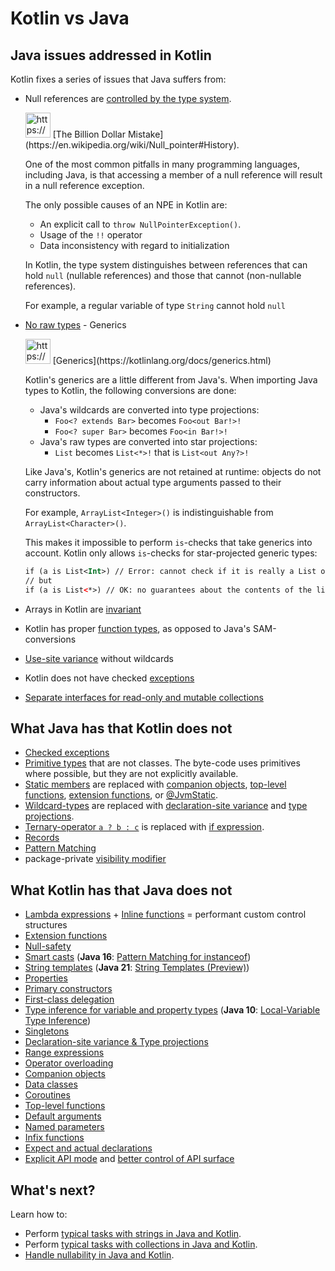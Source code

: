 # Kotlin vs Java

## Java issues addressed in Kotlin

Kotlin fixes a series of issues that Java suffers from:

- Null references are [controlled by the type system](https://kotlinlang.org/docs/null-safety.html).
    
    <aside>
    <img src="https://www.notion.so/icons/info-alternate_blue.svg" alt="https://www.notion.so/icons/info-alternate_blue.svg" width="40px" /> [The Billion Dollar Mistake](https://en.wikipedia.org/wiki/Null_pointer#History).
    
    One of the most common pitfalls in many programming languages, including 
    Java, is that accessing a member of a null reference will result in a 
    null reference exception.
    
    The only possible causes of an NPE in Kotlin are:
    
    - An explicit call to `throw NullPointerException()`.
    - Usage of the `!!` operator
    - Data inconsistency with regard to initialization
    
    In Kotlin, the type system distinguishes between references that can hold `null` (nullable references) and those that cannot (non-nullable references).
    
    For example, a regular variable of type `String` cannot hold `null`
    
    </aside>
    
- [No raw types](https://kotlinlang.org/docs/java-interop.html#java-generics-in-kotlin) - Generics
    
    <aside>
    <img src="https://www.notion.so/icons/info-alternate_blue.svg" alt="https://www.notion.so/icons/info-alternate_blue.svg" width="40px" /> [Generics](https://kotlinlang.org/docs/generics.html)
    
    Kotlin's generics are a little different from Java's. When importing Java types to Kotlin, the following conversions are done:
    
    - Java's wildcards are converted into type projections:
        - `Foo<? extends Bar>` becomes `Foo<out Bar!>!`
        - `Foo<? super Bar>` becomes `Foo<in Bar!>!`
    - Java's raw types are converted into star projections:
        - `List` becomes `List<*>!` that is `List<out Any?>!`
    
    Like Java's, Kotlin's generics are not retained at runtime: objects do not 
    carry information about actual type arguments passed to their 
    constructors.
    
    For example, `ArrayList<Integer>()` is indistinguishable from `ArrayList<Character>()`.
    
    This makes it impossible to perform `is`-checks that take generics into account. Kotlin only allows `is`-checks for star-projected generic types:
    
    ```xml
    if (a is List<Int>) // Error: cannot check if it is really a List of Ints
    // but
    if (a is List<*>) // OK: no guarantees about the contents of the list
    ```
    
    </aside>
    
- Arrays in Kotlin are [invariant](https://kotlinlang.org/docs/arrays.html)
- Kotlin has proper [function types](https://kotlinlang.org/docs/lambdas.html#function-types), as opposed to Java's SAM-conversions
- [Use-site variance](https://kotlinlang.org/docs/generics.html#use-site-variance-type-projections) without wildcards
- Kotlin does not have checked [exceptions](https://kotlinlang.org/docs/exceptions.html)
- [Separate interfaces for read-only and mutable collections](https://kotlinlang.org/docs/collections-overview.html)

## What Java has that Kotlin does not

- [Checked exceptions](https://kotlinlang.org/docs/exceptions.html)
- [Primitive types](https://kotlinlang.org/docs/basic-types.html) that are not classes. The byte-code uses primitives where possible, but they are not explicitly available.
- [Static members](https://kotlinlang.org/docs/classes.html) are replaced with [companion objects](https://kotlinlang.org/docs/object-declarations.html#companion-objects), [top-level functions](https://kotlinlang.org/docs/functions.html), [extension functions](https://kotlinlang.org/docs/extensions.html#extension-functions), or [@JvmStatic](https://kotlinlang.org/docs/java-to-kotlin-interop.html#static-methods).
- [Wildcard-types](https://kotlinlang.org/docs/generics.html) are replaced with [declaration-site variance](https://kotlinlang.org/docs/generics.html#declaration-site-variance) and [type projections](https://kotlinlang.org/docs/generics.html#type-projections).
- [Ternary-operator `a ? b : c`](https://kotlinlang.org/docs/control-flow.html#if-expression) is replaced with [if expression](https://kotlinlang.org/docs/control-flow.html#if-expression).
- [Records](https://openjdk.org/jeps/395)
- [Pattern Matching](https://openjdk.org/projects/amber/design-notes/patterns/pattern-matching-for-java)
- package-private [visibility modifier](https://kotlinlang.org/docs/visibility-modifiers.html)

## What Kotlin has that Java does not

- [Lambda expressions](https://kotlinlang.org/docs/lambdas.html) + [Inline functions](https://kotlinlang.org/docs/inline-functions.html) = performant custom control structures
- [Extension functions](https://kotlinlang.org/docs/extensions.html)
- [Null-safety](https://kotlinlang.org/docs/null-safety.html)
- [Smart casts](https://kotlinlang.org/docs/typecasts.html) (**Java 16**: [Pattern Matching for instanceof](https://openjdk.org/jeps/394))
- [String templates](https://kotlinlang.org/docs/strings.html) (**Java 21**: [String Templates (Preview)](https://openjdk.org/jeps/430))
- [Properties](https://kotlinlang.org/docs/properties.html)
- [Primary constructors](https://kotlinlang.org/docs/classes.html)
- [First-class delegation](https://kotlinlang.org/docs/delegation.html)
- [Type inference for variable and property types](https://kotlinlang.org/docs/basic-types.html) (**Java 10**: [Local-Variable Type Inference](https://openjdk.org/jeps/286))
- [Singletons](https://kotlinlang.org/docs/object-declarations.html)
- [Declaration-site variance & Type projections](https://kotlinlang.org/docs/generics.html)
- [Range expressions](https://kotlinlang.org/docs/ranges.html)
- [Operator overloading](https://kotlinlang.org/docs/operator-overloading.html)
- [Companion objects](https://kotlinlang.org/docs/classes.html#companion-objects)
- [Data classes](https://kotlinlang.org/docs/data-classes.html)
- [Coroutines](https://kotlinlang.org/docs/coroutines-overview.html)
- [Top-level functions](https://kotlinlang.org/docs/functions.html)
- [Default arguments](https://kotlinlang.org/docs/functions.html#default-arguments)
- [Named parameters](https://kotlinlang.org/docs/functions.html#named-arguments)
- [Infix functions](https://kotlinlang.org/docs/functions.html#infix-notation)
- [Expect and actual declarations](https://kotlinlang.org/docs/multiplatform-expect-actual.html)
- [Explicit API mode](https://kotlinlang.org/docs/whatsnew14.html#explicit-api-mode-for-library-authors) and [better control of API surface](https://kotlinlang.org/docs/opt-in-requirements.html)

## What's next?

Learn how to:

- Perform [typical tasks with strings in Java and Kotlin](https://kotlinlang.org/docs/java-to-kotlin-idioms-strings.html).
- Perform [typical tasks with collections in Java and Kotlin](https://kotlinlang.org/docs/java-to-kotlin-collections-guide.html).
- [Handle nullability in Java and Kotlin](https://kotlinlang.org/docs/java-to-kotlin-nullability-guide.html).